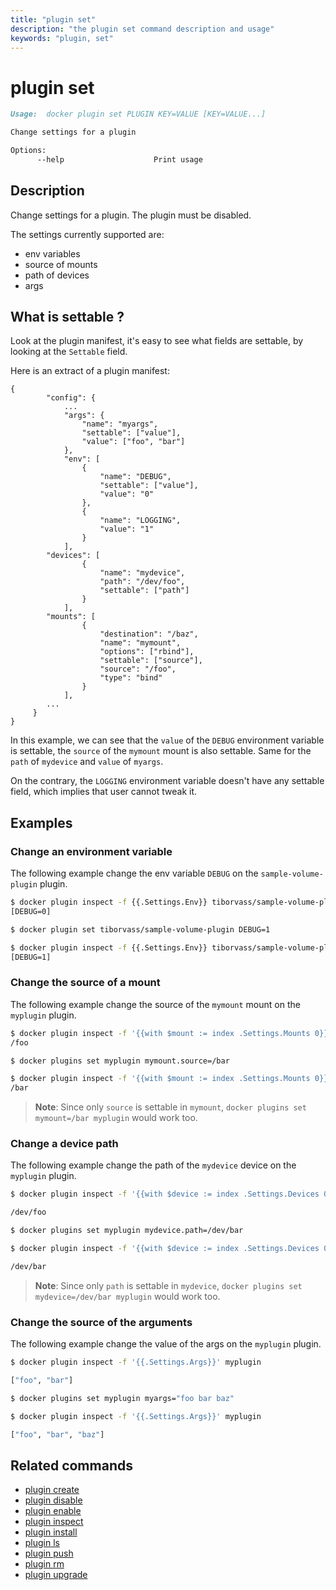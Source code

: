```yaml
---
title: "plugin set"
description: "the plugin set command description and usage"
keywords: "plugin, set"
---
```


<!-- This file is maintained within the docker/cli GitHub
     repository at https://github.com/yuyangjack/docker-cli/. Make all
     pull requests against that repo. If you see this file in
     another repository, consider it read-only there, as it will
     periodically be overwritten by the definitive file. Pull
     requests which include edits to this file in other repositories
     will be rejected.
-->

# plugin set

```markdown
Usage:  docker plugin set PLUGIN KEY=VALUE [KEY=VALUE...]

Change settings for a plugin

Options:
      --help                    Print usage
```

## Description

Change settings for a plugin. The plugin must be disabled.

The settings currently supported are:
 * env variables
 * source of mounts
 * path of devices
 * args

## What is settable ?

Look at the plugin manifest, it's easy to see what fields are settable,
by looking at the `Settable` field.

Here is an extract of a plugin manifest:

```
{
        "config": {
            ...
            "args": {
                "name": "myargs",
                "settable": ["value"],
                "value": ["foo", "bar"]
            },
            "env": [
                {
                    "name": "DEBUG",
                    "settable": ["value"],
                    "value": "0"
                },
                {
                    "name": "LOGGING",
                    "value": "1"
                }
            ],
	    "devices": [
                {
                    "name": "mydevice",
                    "path": "/dev/foo",
                    "settable": ["path"]
                }
            ],
	    "mounts": [
                {
                    "destination": "/baz",
                    "name": "mymount",
                    "options": ["rbind"],
                    "settable": ["source"],
                    "source": "/foo",
                    "type": "bind"
                }
            ],
	    ...
	 }
}
```

In this example, we can see that the `value` of the `DEBUG` environment variable is settable,
the `source` of the `mymount` mount is also settable. Same for the `path` of `mydevice` and `value` of `myargs`.

On the contrary, the `LOGGING` environment variable doesn't have any settable field, which implies that user cannot tweak it.

## Examples

### Change an environment variable

The following example change the env variable `DEBUG` on the
`sample-volume-plugin` plugin.

```bash
$ docker plugin inspect -f {{.Settings.Env}} tiborvass/sample-volume-plugin
[DEBUG=0]

$ docker plugin set tiborvass/sample-volume-plugin DEBUG=1

$ docker plugin inspect -f {{.Settings.Env}} tiborvass/sample-volume-plugin
[DEBUG=1]
```

### Change the source of a mount

The following example change the source of the `mymount` mount on
the `myplugin` plugin.

```bash
$ docker plugin inspect -f '{{with $mount := index .Settings.Mounts 0}}{{$mount.Source}}{{end}}' myplugin
/foo

$ docker plugins set myplugin mymount.source=/bar

$ docker plugin inspect -f '{{with $mount := index .Settings.Mounts 0}}{{$mount.Source}}{{end}}' myplugin
/bar
```

> **Note**: Since only `source` is settable in `mymount`,
> `docker plugins set mymount=/bar myplugin` would work too.

### Change a device path

The following example change the path of the `mydevice` device on
the `myplugin` plugin.

```bash
$ docker plugin inspect -f '{{with $device := index .Settings.Devices 0}}{{$device.Path}}{{end}}' myplugin

/dev/foo

$ docker plugins set myplugin mydevice.path=/dev/bar

$ docker plugin inspect -f '{{with $device := index .Settings.Devices 0}}{{$device.Path}}{{end}}' myplugin

/dev/bar
```

> **Note**: Since only `path` is settable in `mydevice`,
> `docker plugins set mydevice=/dev/bar myplugin` would work too.

### Change the source of the arguments

The following example change the value of the args on the `myplugin` plugin.

```bash
$ docker plugin inspect -f '{{.Settings.Args}}' myplugin

["foo", "bar"]

$ docker plugins set myplugin myargs="foo bar baz"

$ docker plugin inspect -f '{{.Settings.Args}}' myplugin

["foo", "bar", "baz"]
```

## Related commands

* [plugin create](plugin_create.md)
* [plugin disable](plugin_disable.md)
* [plugin enable](plugin_enable.md)
* [plugin inspect](plugin_inspect.md)
* [plugin install](plugin_install.md)
* [plugin ls](plugin_ls.md)
* [plugin push](plugin_push.md)
* [plugin rm](plugin_rm.md)
* [plugin upgrade](plugin_upgrade.md)
